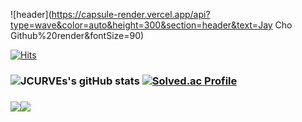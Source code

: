 ![header](https://capsule-render.vercel.app/api?type=wave&color=auto&height=300&section=header&text=Jay Cho Github%20render&fontSize=90)

[![Hits](https://hits.seeyoufarm.com/api/count/incr/badge.svg?url=https%3A%2F%2Fgithub.com%2FJCURVEs&count_bg=%239C0AFD&title_bg=%23555555&icon=nintendogamecube.svg&icon_color=%23E7E7E7&title=hits&edge_flat=false)](https://hits.seeyoufarm.com)

### ![JCURVEs's gitHub stats](https://github-readme-stats.vercel.app/api?username=JCURVEs&show_icons=true&theme=radical) [![Solved.ac Profile](http://mazassumnida.wtf/api/v2/generate_badge?boj=jaehee2173)]([https://solved.ac/profile/jaehee2173])

### [<img src="https://img.shields.io/badge/aboutdotme-00A98F?style=flat&logo=aboutdotme&logoColor=white"/>](https://tome.app/jcurve/jaehee-cho-portpolio-clhirrwfq0bft9a40jcp4rqld)[<img src="https://img.shields.io/badge/Notion-000000?style=flat&logo=Notion&logoColor=white"/>](https://www.notion.so/05e5756136754bd8a4d87e67f965b180?pvs=4)
<!---
JCURVEs/JCURVEs is a ✨ special ✨ repository because its `README.md` (this file) appears on your GitHub profile.
You can click the Preview link to take a look at your changes.
--->
